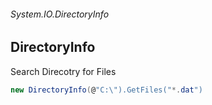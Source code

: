 ###### System.IO.DirectoryInfo
## DirectoryInfo

Search Direcotry for Files
``` csharp
new DirectoryInfo(@"C:\").GetFiles("*.dat")
```
